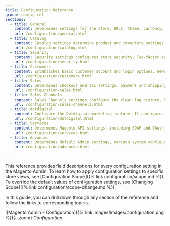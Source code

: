 ```yaml
---
title: Configuration Reference
group: config-ref
sections:
  - title: General
    content: Determines settings for the store, URLs, theme, currency, email addresses, store contacts, editor, and dashboard reports.
    url: /configuration/general.html
  - title: Catalog
    content: Catalog settings determine product and inventory settings, controls sitemap and RSS feed generation, and specifies the email template that is used to share products with friends.
    url: /configuration/catalog.html
  - title: Security
    content: Security settings configures store security, Two-factor authentication, and the [Google reCAPTCHA](https://www.google.com/recaptcha/about/) feature.
    url: /configuration/security.html
  - title: Customers
    content: Establishes basic customer account and login options, newsletter settings, wish list, and the format of auto-generated coupon codes.
    url: /configuration/customers.html
  - title: Sales
    content: Determines checkout and tax settings, payment and shipping options, sales email and PDF print-outs, and Google API settings.
    url: /configuration/sales.html
  - title: Sales Channels
    content: Sales Channels settings configure the clear log history, background tasks source, debug login, and read-only mode settings. This feature is only available if your Magento 2 instance has Amazon Sales Channel installed and enabled.
    url: /configuration/sales-channels.html
  - title: dotdigital
    content: Configure the Dotdigital marketing feature. It configures the build segments and triggers, data mapping, and lets you create a relevant account and marketing campaigns.
    url: /configuration/dotdigital.html
  - title: Services
    content: Determines Magento API settings, including SOAP and OAuth.
    url: /configuration/services.html
  - title: Advanced
    content: Determines default Admin settings, various system configuration settings, advanced module controls, and developer tools (if the store is running in [developer mode]({% link magento/installation-modes.md %}))
    url: /configuration/advanced.html

---
```


This reference provides field descriptions for every configuration setting in the Magento Admin. To learn how to apply configuration settings to specific store views, see [Configuration Scope]({% link configuration/scope.md %}).  To override the default values of configuration settings, see [Changing Scope]({% link configuration/scope-change.md %}).

In this guide, you can drill down through any section of the reference and follow the links to corresponding topics.

![Magento Admin - Configuration]({% link images/images/configuration.png %}){: .zoom}
_Configuration_
